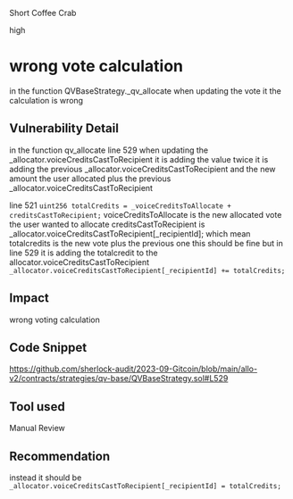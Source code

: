 Short Coffee Crab

high

# wrong vote calculation
in the function QVBaseStrategy._qv_allocate when updating the vote it the calculation is wrong


## Vulnerability Detail
in the function qv_allocate line 529 when updating the _allocator.voiceCreditsCastToRecipient it is adding the value twice it is adding the previous _allocator.voiceCreditsCastToRecipient and the new amount the user allocated plus the previous _allocator.voiceCreditsCastToRecipient

line  521  `uint256 totalCredits = _voiceCreditsToAllocate + creditsCastToRecipient;`
voiceCreditsToAllocate is the new allocated vote the user wanted to allocate 
creditsCastToRecipient is  _allocator.voiceCreditsCastToRecipient[_recipientId];
which mean totalcredits is the new vote plus the previous one this should be fine but in line 529 it is adding the totalcredit to the allocator.voiceCreditsCastToRecipient 
`  _allocator.voiceCreditsCastToRecipient[_recipientId] += totalCredits;`
## Impact
wrong voting calculation  
## Code Snippet
https://github.com/sherlock-audit/2023-09-Gitcoin/blob/main/allo-v2/contracts/strategies/qv-base/QVBaseStrategy.sol#L529
## Tool used

Manual Review

## Recommendation
instead it should be ` _allocator.voiceCreditsCastToRecipient[_recipientId] = totalCredits;`
